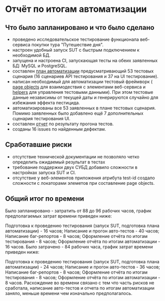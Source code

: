 # Отчёт по итогам автоматизации

## Что было запланировано и что было сделано

- проведено исследовательское тестирование функционала веб-сервиса покупки тура "Путешествие дня".
- настроен удобный запуск SUT с быстрым подключением к необходимой БД.
- запущена и настроена CI, запускающая тесты на обеих заявленных БД: MySQL и PostgreSQL.
- составлен [план автоматизации](https://github.com/molottva/Diploma/blob/main/docs/Plan.md) предусматривающий 53 тестовых сценария (16 сценариев API тестирования и 37 на 
UI тестирование).
- написан необходимый для автоматизации тестовый фреймворк (
[page objects](https://github.com/molottva/Diploma/tree/main/src/test/java/ru/netology/dailyTrip/pages) для взаимодествия с 
элементами веб-сервиса и 
[helpers](https://github.com/molottva/Diploma/tree/main/src/test/java/ru/netology/dailyTrip/helpers) для управления тестовыми данными). 
При этом тестовые данные независимы от текущей даты и генерируются случайно для избежания эффекта пестицида.
- автоматизированы все 53 заявленных в плане тестовых сценария. Помимо заявленных было добавлено ещё 7 дополнительных
сценария тестирования UI.
- составлен [отчет](Report.md) по результату прогона тестов.
- созданы 16 issues по найденным дефектам.

## Сработавшие риски

- отсутствие технической документации не позволяло четко определить ожидаемый результат в тестах
- требование поддержки двух СУБД добавило сложности в настройках запуска SUT и CI.
- отсутствие у веб-элементов приложения атрибута test-id создало сложности с локаторами элеметов при составление page objects.

## Общий итог по времени

Было запланировано - затратить от 88 до 96 рабочих часов, график предполагаемых затрат времени приведен ниже:

Подготовка к проведению тестирования (запуск SUT, подготовка плана автоматизации) - 16 часов;
Написание и прогон авто-тестов - 40 часов;
Написание баг-репортов - 8 часов;
Оформление отчёта по итогам тестирования - 8 часов;
Оформление отчёта по итогам автоматизации - 16 часов.
Было затрачено - 84 рабочих часа, график затрат времени приведен ниже:

Подготовка к проведению тестирования (запуск SUT, подготовка плана автоматизации) - 24 часов;
Написание и прогон авто-тестов - 36 часов;
Написание баг-репортов - 8 часов;
Оформление отчёта по итогам тестирования - 8 часов;
Оформление отчёта по итогам автоматизации - 8 часов.
Расхождение во времени связано с тем что часть рисков не сработала, написание авто-тестов и отчета по итогам автоматизации заняло, меньше времени чем изначально предполагалось.
